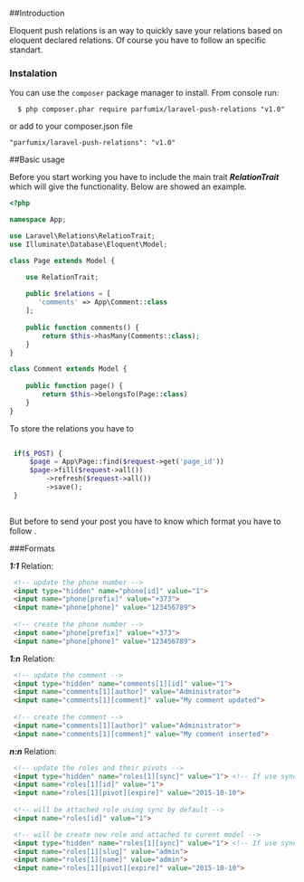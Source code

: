 ##Introduction

Eloquent push relations is an way to quickly save your relations based on eloquent declared relations. Of course you have to follow an specific standart. 

### Instalation
You can use the `composer` package manager to install. From console run:

```
  $ php composer.phar require parfumix/laravel-push-relations "v1.0"
```

or add to your composer.json file

    "parfumix/laravel-push-relations": "v1.0"


##Basic usage

Before you start working you have to include the main trait ***RelationTrait*** which will give the functionality. Below are showed an example.

```php
<?php

namespace App;

use Laravel\Relations\RelationTrait;
use Illuminate\Database\Eloquent\Model;

class Page extends Model {

    use RelationTrait;
    
    public $relations = [
       'comments' => App\Comment::class
    ];
    
    public function comments() {
        return $this->hasMany(Comments::class);
    }
}

class Comment extends Model {
    
    public function page() {
        return $this->belongsTo(Page::class)
    }
}
```

To store the relations you have to 

```php
 
 if($_POST) {
     $page = App\Page::find($request->get('page_id'))
     $page->fill($request->all())
         ->refresh($request->all())
         ->save();
 }
 
```
But before to send your post you have to know which format you have to follow .

###Formats

***1:1*** Relation:

```html
 <!-- update the phone number -->
 <input type="hidden" name="phone[id]" value="1">
 <input name="phone[prefix]" value="+373">
 <input name="phone[phone]" value="123456789">
 
 <!-- create the phone number -->
 <input name="phone[prefix]" value="+373">
 <input name="phone[phone]" value="123456789">
```

***1:n*** Relation:

```html
 <!-- update the comment -->
 <input type="hidden" name="comments[1][id]" value="1">
 <input name="comments[1][author]" value="Administrator">
 <input name="comments[1][comment]" value="My comment updated">
 
 <!-- create the comment -->
 <input name="comments[1][author]" value="Administrator">
 <input name="comments[1][comment]" value="My comment inserted">
```

***n:n*** Relation:

```html
 <!-- update the roles and their pivots -->
 <input type="hidden" name="roles[1][sync]" value="1"> <!-- If use sync will be used laravel sync() -->
 <input name="roles[1][id]" value="1">
 <input name="roles[1][pivot][expire]" value="2015-10-10">
 
 <!-- will be attached role using sync by default -->
 <input name="roles[id]" value="1">

 <!-- will be create new role and attached to curent model -->
 <input type="hidden" name="roles[1][sync]" value="1"> <!-- If use sync will be used laravel sync() -->
 <input name="roles[1][slug]" value="admin">
 <input name="roles[1][name]" value="admin">
 <input name="roles[1][pivot][expire]" value="2015-10-10">
```
